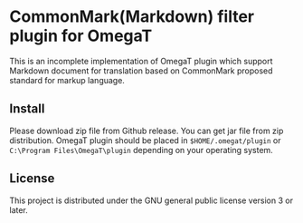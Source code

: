 # CommonMark(Markdown) filter plugin for OmegaT

This is an incomplete implementation of OmegaT plugin which support Markdown document for translation
based on CommonMark proposed standard for markup language.

## Install

Please download zip file from Github release. You can get jar file from zip distribution.
OmegaT plugin should be placed in `$HOME/.omegat/plugin` or `C:\Program Files\OmegaT\plugin`
depending on your operating system.

## License

This project is distributed under the GNU general public license version 3 or later.


